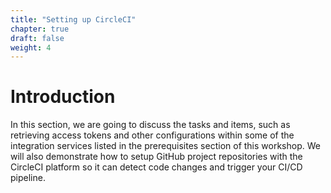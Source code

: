 ```yaml
---
title: "Setting up CircleCI"
chapter: true
draft: false
weight: 4
---
```


# Introduction

In this section, we are going to discuss the tasks and items, such as retrieving access tokens and other configurations within some of the integration services listed in the prerequisites section of this workshop. We will also demonstrate how to setup GitHub project repositories with the CircleCI platform so it can detect code changes and trigger your CI/CD pipeline.